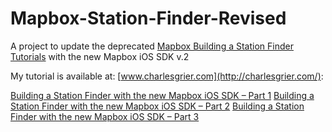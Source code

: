 # Mapbox-Station-Finder-Revised
A project to update the deprecated [Mapbox Building a Station Finder Tutorials](https://www.mapbox.com/guides/mobile/) with the new Mapbox iOS SDK v.2

My tutorial is available at: [www.charlesgrier.com](http://charlesgrier.com/):

   [Building a Station Finder with the new Mapbox iOS SDK – Part 1](http://charlesgrier.com/building-a-station-finder-with-the-new-mapbox-ios-sdk-part-1/)
   [Building a Station Finder with the new Mapbox iOS SDK – Part 2](http://charlesgrier.com/building-a-station-finder-with-the-new-mapbox-ios-sdk-part-2/)
   [Building a Station Finder with the new Mapbox iOS SDK – Part 3](http://charlesgrier.com/building-a-station-finder-with-the-new-mapbox-ios-sdk-part-3/)
